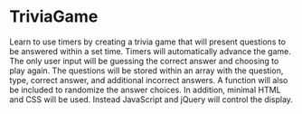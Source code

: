 # TriviaGame
Learn to use timers by creating a trivia game that will present questions to be answered within a set time. Timers will automatically advance the game. The only user input will be guessing the correct answer and choosing to play again. The questions will be stored within an array with the question, type, correct answer, and additional incorrect answers. A function will also be included to randomize the answer choices. In addition, minimal HTML and CSS will be used. Instead JavaScript and jQuery will control the display.